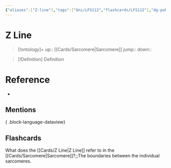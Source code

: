 ```yaml
---
{"aliases":["Z-line"],"tags":["Uni/LFS112","flashcards/LFS112"],"dg-publish":true,"permalink":"/cards/z-line/","dgPassFrontmatter":true}
---
```


# Z Line

> [!ontology]+
> up:: [[Cards/Sarcomere\|Sarcomere]]
> jump:: 
> down:: 

> [!Definition] Definition

# Reference

- 

## Mentions


{ .block-language-dataview}

## Flashcards

What does the [[Cards/Z Line\|Z Line]] refer to in the [[Cards/Sarcomere\|Sarcomere]]?;;The boundaries between the individual sarcomeres.
<!--SR:!2024-09-17,15,150-->